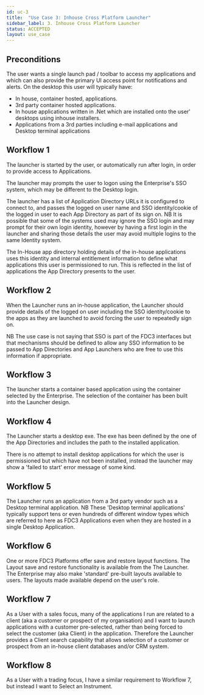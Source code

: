 ```yaml
---
id: uc-3
title:  "Use Case 3: Inhouse Cross Platform Launcher"
sidebar_label: 3. Inhouse Cross Platform Launcher
status: ACCEPTED
layout: use_case
---
```


## Preconditions
The user wants a single launch pad / toolbar to access my applications and which can also provide the primary UI access point for notifications and alerts.
On the desktop this user will typically have:
- In house, container hosted, applications.
- 3rd party container hosted applications.
- In house applications written in .Net which are installed onto the user' desktops using inhouse installers.
- Applications from a 3rd parties including e-mail applications and Desktop terminal applications


## Workflow 1
The launcher is started by the user, or automatically run after login, in order to provide access to Applications.

The launcher may prompts the user to logon using the Enterprise's SSO system, which may be different to the Desktop login.

The launcher has a list of Application Directory URLs  it is configured to connect to, and passes the logged on user name and SSO identity/cookie of the logged in user to each App Directory as part of its sign on.
NB It is possible that some of the systems used may ignore the SSO login and may prompt for their own login identity, however by having a first login in the launcher and sharing those details the user may avoid multiple logins to the same Identity system.


The In-House app directory holding details of the in-house applications uses this identity and internal entitlement information to define what applications this user is permissioned to run. This is reflected in the list of applications the App Directory presents to the user.

## Workflow 2
When the Launcher runs an in-house application, the Launcher should provide details of the logged on user including the SSO identity/cookie to the apps as they are launched to avoid forcing the user to repeatedly sign on.

NB The use case is not saying that SSO is part of the FDC3 interfaces but that mechanisms should be defined to allow any SSO information to be passed to App Directories and App Launchers who are free to use this information if appropriate.

## Workflow 3
The launcher starts a container based application using the container selected by the Enterprise. The selection of the container has been built into the Launcher design.

## Workflow 4
The Launcher starts a desktop exe. The exe has been defined by the one of the App Directories and includes the path to the installed application.

There is no attempt to install desktop applications for which the user is permissioned but which have not been installed, instead the launcher may show a 'failed to start' error message of some kind.

## Workflow 5
The Launcher runs an application from a 3rd party vendor such as a Desktop terminal application.
NB These 'Desktop terminal applications' typically support tens or even hundreds of different window types which are referred to here as FDC3 Applications even when they are hosted in a single Desktop Application.

## Workflow 6
One or more FDC3 Platforms offer save and restore layout functions. The Layout save and restore functionality is available from the The Launcher.  The Enterprise may also make  'standard' pre-built layouts available to users. The layouts made available depend on the user's role.

## Workflow 7
As a User with a sales focus, many of the applications I run are related to a client (aka a customer or prospect of my organisation) and I want to launch applications with a customer pre-selected, rather than being forced to select the customer (aka Client) in the application. Therefore the Launcher provides a Client search capability that allows selection of a customer or prospect from an in-house client databases and/or CRM system.

## Workflow 8
As a User with a trading focus, I have a similar requirement to Workflow 7, but instead I want to Select an Instrument.
